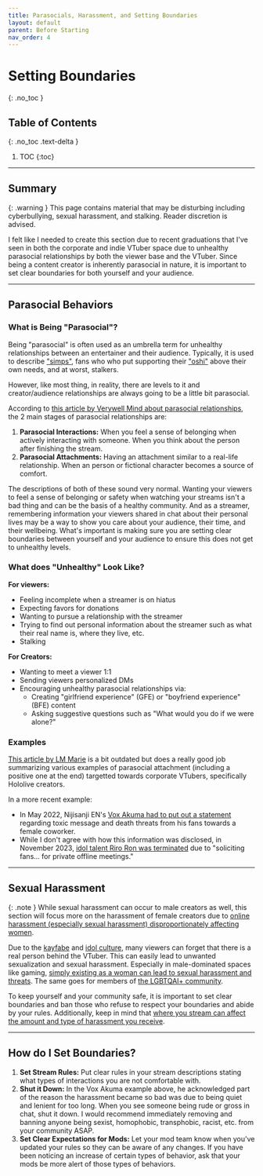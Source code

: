```yaml
---
title: Parasocials, Harassment, and Setting Boundaries
layout: default
parent: Before Starting
nav_order: 4
---
```


# Setting Boundaries
{: .no_toc }

## Table of Contents
{: .no_toc .text-delta }

1. TOC
{:toc}

-----

## Summary

{: .warning }
This page contains material that may be disturbing including cyberbullying, sexual harassment, and stalking. Reader discretion is advised.

I felt like I needed to create this section due to recent graduations that I've seen in both the corporate and indie VTuber space due to unhealthy parasocial relationships by both the viewer base and the VTuber. Since being a content creator is inherently parasocial in nature, it is important to set clear boundaries for both yourself and your audience.

-----

## Parasocial Behaviors

### What is Being "Parasocial"?

Being "parasocial" is often used as an umbrella term for unhealthy relationships between an entertainer and their audience. Typically, it is used to describe ["simps"](https://www.merriam-webster.com/dictionary/simp), fans who who put supporting their ["oshi"](https://en.moegirl.org.cn/Oshi) above their own needs, and at worst, stalkers.

However, like most thing, in reality, there are levels to it and creator/audience relationships are always going to be a little bit parasocial.

According to [this article by Verywell Mind about parasocial relationships](https://www.verywellmind.com/what-is-a-parasocial-relationship-5210770), the 2 main stages of parasocial relationships are:
1. **Parasocial Interactions:** When you feel a sense of belonging when actively interacting with someone. When you think about the person after finishing the stream.
2. **Parasocial Attachments:** Having an attachment similar to a real-life relationship. When an person or fictional character becomes a source of comfort.

The descriptions of both of these sound very normal. Wanting your viewers to feel a sense of belonging or safety when watching your streams isn't a bad thing and can be the basis of a healthy community. And as a streamer, remembering information your viewers shared in chat about their personal lives may be a way to show you care about your audience, their time, and their wellbeing. What's important is making sure you are setting clear boundaries between yourself and your audience to ensure this does not get to unhealthy levels.

### What does "Unhealthy" Look Like?

**For viewers:**
* Feeling incomplete when a streamer is on hiatus
* Expecting favors for donations
* Wanting to pursue a relationship with the streamer
* Trying to find out personal information about the streamer such as what their real name is, where they live, etc.
* Stalking

**For Creators:**
* Wanting to meet a viewer 1:1
* Sending viewers personalized DMs
* Encouraging unhealthy parasocial relationships via:
  * Creating "girlfriend experience" (GFE) or "boyfriend experience" (BFE) content
  * Asking suggestive questions such as "What would you do if we were alone?"

### Examples

[This article by LM Marie](https://www.animefeminist.com/parasociality-killed-the-virtual-youtuber-star/) is a bit outdated but does a really good job summarizing various examples of parasocial attachment (including a positive one at the end) targetted towards corporate VTubers, specifically Hololive creators.

In a more recent example:
* In May 2022, Nijisanji EN's [Vox Akuma had to put out a statement](https://animecorner.me/vox-akuma-stands-up-against-toxic-fan-behavior-on-stream/) regarding toxic message and death threats from his fans towards a female coworker.
* While I don't agree with how this information was disclosed, in November 2023, [idol talent Riro Ron was terminated](https://x.com/idol_corp/status/1729591027323838844) due to "soliciting fans... for private offline meetings."

-----

## Sexual Harassment

{: .note }
While sexual harassment can occur to male creators as well, this section will focus more on the harassment of female creators due to [online harassment (especially sexual harassment) disproportionately affecting women](https://www.pewresearch.org/short-reads/2020/03/06/young-women-often-face-sexual-harassment-online-including-on-dating-sites-and-apps/).


Due to the [kayfabe](https://en.wikipedia.org/wiki/Kayfabe) and [idol culture](https://en.wikipedia.org/wiki/Japanese_idol#Criticism), many viewers can forget that there is a real person behind the VTuber. This can easily lead to unwanted sexualization and sexual harassment. Especially in male-dominated spaces like gaming, [simply existing as a woman can lead to sexual harassment and threats](https://x.com/yourfavtess/status/1799395183458406730). The same goes for members of [the LGBTQAI+ community](https://www.pewresearch.org/internet/2021/01/13/personal-experiences-with-online-harassment/).

To keep yourself and your community safe, it is important to set clear boundaries and ban those who refuse to respect your boundaries and abide by your rules. Additionally, keep in mind that [where you stream can affect the amount and type of harassment you receive](https://vtubing.info/preparing-for-your-debut/channel-and-social-media-setup.html#where-to-stream).

-----

## How do I Set Boundaries?

1. **Set Stream Rules:** Put clear rules in your stream descriptions stating what types of interactions you are not comfortable with.
2. **Shut it Down:** In the Vox Akuma example above, he acknowledged part of the reason the harassment became so bad was due to being quiet and lenient for too long. When you see someone being rude or gross in chat, shut it down. I would recommend immediately removing and banning anyone being sexist, homophobic, transphobic, racist, etc. from your community ASAP.
3. **Set Clear Expectations for Mods:** Let your mod team know when you've updated your rules so they can be aware of any changes. If you have been noticing an increase of certain types of behavior, ask that your mods be more alert of those types of behaviors.